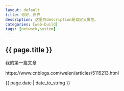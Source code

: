 ```yaml
---
layout: default
title: 你好，世界
description: 这里的description是自定义属性。
categories: [web-build]
tags: [network,system]
---
```



<h2>{{ page.title }}</h2>
<p>我的第一篇文章</p>
https://www.cnblogs.com/welen/articles/5115213.html

<p>{{ page.date | date_to_string }}</p>